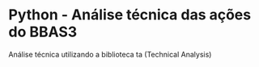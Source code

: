 # Python - Análise técnica das ações do BBAS3

Análise técnica utilizando a biblioteca ta (Technical Analysis)
